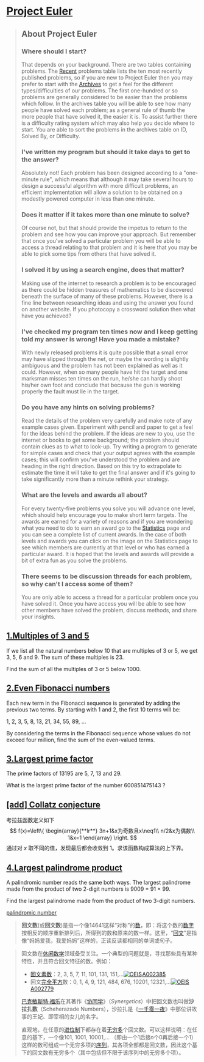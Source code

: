 # [Project Euler](https://projecteuler.net/archives)

> ## About Project Euler
>
> ### Where should I start?
>
> That depends on your background. There are two tables containing problems. The [Recent](https://projecteuler.net/recent) problems table lists the ten most recently published problems, so if you are new to Project Euler then you may prefer to start with the [Archives](https://projecteuler.net/archives) to get a feel for the different types/difficulties of our problems. The first one-hundred or so problems are generally considered to be easier than the problems which follow. In the archives table you will be able to see how many people have solved each problem; as a general rule of thumb the more people that have solved it, the easier it is. To assist further there is a difficulty rating system which may also help you decide where to start. You are able to sort the problems in the archives table on ID, Solved By, or Difficulty.
>
> ### I've written my program but should it take days to get to the answer?
>
> Absolutely not! Each problem has been designed according to a "one-minute rule", which means that although it may take several hours to design a successful algorithm with more difficult problems, an efficient implementation will allow a solution to be obtained on a modestly powered computer in less than one minute.
>
> ### Does it matter if it takes more than one minute to solve?
>
> Of course not, but that should provide the impetus to return to the problem and see how you can improve your approach. But remember that once you've solved a particular problem you will be able to access a thread relating to that problem and it is here that you may be able to pick some tips from others that have solved it.
>
> ### I solved it by using a search engine, does that matter?
>
> Making use of the internet to research a problem is to be encouraged as there could be hidden treasures of mathematics to be discovered beneath the surface of many of these problems. However, there is a fine line between researching ideas and using the answer you found on another website. If you photocopy a crossword solution then what have you achieved?
>
> ### I've checked my program ten times now and I keep getting told my answer is wrong! Have you made a mistake?
>
> With newly released problems it is quite possible that a small error may have slipped through the net, or maybe the wording is slightly ambiguous and the problem has not been explained as well as it could. However, when so many people have hit the target and one marksman misses ten times on the run, he/she can hardly shoot his/her own foot and conclude that because the gun is working properly the fault must lie in the target.
>
> ### Do you have any hints on solving problems?
>
> Read the details of the problem very carefully and make note of any example cases given. Experiment with pencil and paper to get a feel for the ideas behind the problem. If the ideas are new to you, use the internet or books to get some background; the problem should contain clues as to what to look-up. Try writing a program to generate for simple cases and check that your output agrees with the example cases; this will confirm you've understood the problem and are heading in the right direction. Based on this try to extrapolate to estimate the time it will take to get the final answer and if it's going to take significantly more than a minute rethink your strategy.
>
> ### What are the levels and awards all about?
>
> For every twenty-five problems you solve you will advance one level, which should help encourage you to make short term targets. The awards are earned for a variety of reasons and if you are wondering what you need to do to earn an award go to the [Statistics](https://projecteuler.net/statistics) page and you can see a complete list of current awards. In the case of both levels and awards you can click on the image on the Statistics page to see which members are currently at that level or who has earned a particular award. It is hoped that the levels and awards will provide a bit of extra fun as you solve the problems.
>
> ### There seems to be discussion threads for each problem, so why can't I access some of them?
>
> You are only able to access a thread for a particular problem once you have solved it. Once you have access you will be able to see how other members have solved the problem, discuss methods, and share your insights.

## [1.Multiples of 3 and 5](https://projecteuler.net/problem=1)

If we list all the natural numbers below 10 that are multiples of 3 or 5, we get 3, 5, 6 and 9. The sum of these multiples is 23.

Find the sum of all the multiples of 3 or 5 below 1000.

## [2.Even Fibonacci numbers](https://projecteuler.net/problem=2)

Each new term in the Fibonacci sequence is generated by adding the previous two terms. By starting with 1 and 2, the first 10 terms will be:

1, 2, 3, 5, 8, 13, 21, 34, 55, 89, ...

By considering the terms in the Fibonacci sequence whose values do not exceed four million, find the sum of the even-valued terms.

## [3.Largest prime factor](https://projecteuler.net/problem=3)

The prime factors of 13195 are 5, 7, 13 and 29.

What is the largest prime factor of the number 600851475143 ?

## [[add]  Collatz conjecture](https://zh.wikipedia.org/wiki/%E8%80%83%E6%8B%89%E5%85%B9%E7%8C%9C%E6%83%B3)

考拉兹函数定义如下
$$
f(x)=\left\{
\begin{array}{**lr**}
3n+1&x为奇数且x\neq1\\
n/2&x为偶数\\
1&x=1
\end{array}
\right.
$$
通过对 $x$ 取不同的值，发现最后都会收敛到 1。求该函数构成算法的上下界。

## [4.Largest palindrome product](https://projecteuler.net/problem=4)

A palindromic number reads the same both ways. The largest palindrome made from the product of two 2-digit numbers is 9009 = 91 × 99.

Find the largest palindrome made from the product of two 3-digit numbers.

[palindromic number](https://zh.wikipedia.org/wiki/%E5%9B%9E%E6%96%87%E6%95%B0)

> **回文数**(或**回文数**)是指一个像14641这样“对称”的[数](https://zh.wikipedia.org/wiki/%E6%95%B0_(%E6%95%B0%E5%AD%A6))，即：将这个数的[数字](https://zh.wikipedia.org/wiki/%E6%95%B0%E5%AD%97)按相反的顺序重新排列后，所得到的数和原来的数一样。这里，“[回文](https://zh.wikipedia.org/wiki/%E5%9B%9E%E6%96%87)”是指像“妈妈爱我，我爱妈妈”这样的，正读反读都相同的单词或句子。

> 回文数在[休闲数学](https://zh.wikipedia.org/w/index.php?title=%E4%BC%91%E9%97%B2%E6%95%B0%E5%AD%A6&action=edit&redlink=1)领域备受关注。一个典型的问题就是，寻找那些具有某种特性，并且符合回文特征的数。例如：
>
> - [回文素数](https://zh.wikipedia.org/wiki/%E5%9B%9E%E6%96%87%E7%B4%A0%E6%95%B0)：2, 3, 5, 7, 11, 101, 131, 151,…[![OEIS](https://upload.wikimedia.org/wikipedia/commons/thumb/d/d8/OEISicon_light.svg/14px-OEISicon_light.svg.png)](https://zh.wikipedia.org/wiki/OEIS) [A002385](https://oeis.org/A002385)
> - 回文[完全平方](https://zh.wikipedia.org/wiki/%E5%AE%8C%E5%85%A8%E5%B9%B3%E6%96%B9)数：0, 1, 4, 9, 121, 484, 676, 10201, 12321,…[![OEIS](https://upload.wikimedia.org/wikipedia/commons/thumb/d/d8/OEISicon_light.svg/14px-OEISicon_light.svg.png)](https://zh.wikipedia.org/wiki/OEIS) [A002779](https://oeis.org/A002779)
>
> [巴克敏斯特·福乐](https://zh.wikipedia.org/wiki/%E5%B7%B4%E5%85%8B%E6%95%8F%E6%96%AF%E7%89%B9%C2%B7%E5%AF%8C%E5%8B%92)在其著作《[协同学](https://zh.wikipedia.org/wiki/%E5%8D%8F%E5%90%8C%E5%AD%A6)》（*Synergetics*）中把回文数也叫做**沙拉扎数**（Scheherazade Numbers），沙拉扎是《[一千零一夜](https://zh.wikipedia.org/wiki/%E4%B8%80%E5%8D%83%E9%9B%B6%E4%B8%80%E5%A4%9C)》中那位讲故事的王妃、即宰相的女儿的名字。
>
> 直观地，在任意的[进位制](https://zh.wikipedia.org/wiki/%E9%80%B2%E4%BD%8D%E5%88%B6)下都存在着[无穷多](https://zh.wikipedia.org/wiki/%E6%97%A0%E9%99%90%E9%9B%86%E5%90%88)个回文数。可以这样说明：在任意的基下，一个像101, 1001, 10001,… （即由一个1后接*n*个0再后接一个1）这样的数可组成一个无穷多项的[序列](https://zh.wikipedia.org/wiki/%E5%BA%8F%E5%88%97)，其各项全部都是回文数，因此这个基下的回文数有无穷多个（其中包括但不限于该序列中的无穷多个项）。